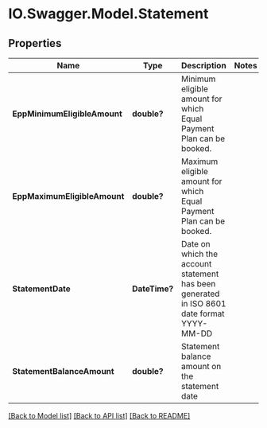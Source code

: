 # IO.Swagger.Model.Statement
## Properties

Name | Type | Description | Notes
------------ | ------------- | ------------- | -------------
**EppMinimumEligibleAmount** | **double?** | Minimum eligible amount for which Equal Payment Plan can be booked. | 
**EppMaximumEligibleAmount** | **double?** | Maximum eligible amount for which Equal Payment Plan can be booked. | 
**StatementDate** | **DateTime?** | Date on which the account statement has been generated in ISO 8601 date format YYYY-MM-DD | 
**StatementBalanceAmount** | **double?** | Statement balance amount on the statement date | 

[[Back to Model list]](../README.md#documentation-for-models) [[Back to API list]](../README.md#documentation-for-api-endpoints) [[Back to README]](../README.md)

